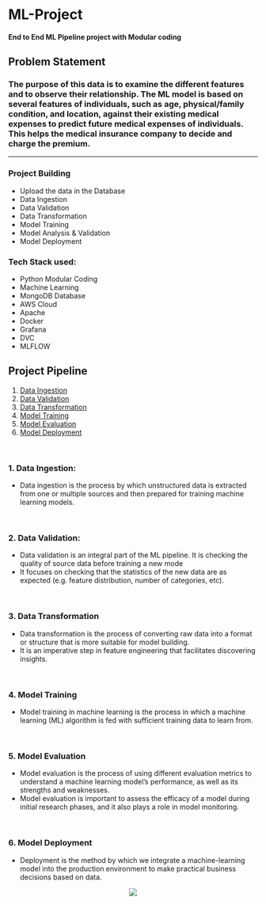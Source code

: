 # ML-Project

#### End to End ML Pipeline project with Modular coding

## Problem Statement

### The purpose of this data is to examine the different features and to observe their relationship. The ML model is based on several features of individuals, such as age, physical/family condition, and location, against their existing medical expenses to predict future medical expenses of individuals. This helps the medical insurance company to decide and charge the premium.

---


### Project Building

- Upload the data in the Database
- Data Ingestion
- Data Validation
- Data Transformation
- Model Training
- Model Analysis & Validation
- Model Deployment


### Tech Stack used:

- Python Modular Coding
- Machine Learning
- MongoDB Database
- AWS Cloud
- Apache
- Docker
- Grafana
- DVC
- MLFLOW


## Project Pipeline
1. [Data Ingestion](#1-data-ingestion)
2. [Data Validation](#2-data-validation)
3. [Data Transformation](#3-data-transformation)
4. [Model Training](#4-model-training)
5. [Model Evaluation](#5-model-evaluation)
6. [Model Deployment](#6-model-deployment)

<br>

### 1. Data Ingestion: 
* Data ingestion is the process by which unstructured data is extracted from one or multiple sources and then prepared for training machine learning models.

<br>

### 2. Data Validation:
* Data validation is an integral part of the ML pipeline. It is checking the quality of source data before training a new mode
* It focuses on checking that the statistics of the new data are as expected (e.g. feature distribution, number of categories, etc). 

<br>

### 3. Data Transformation 
* Data transformation is the process of converting raw data into a format or structure that is more suitable for model building.
* It is an imperative step in feature engineering that facilitates discovering insights.

<br>

### 4. Model Training
* Model training in machine learning is the process in which a machine learning (ML) algorithm is fed with sufficient training data to learn from.

<br>

### 5. Model Evaluation
* Model evaluation is the process of using different evaluation metrics to understand a machine learning model’s performance, as well as its strengths and weaknesses.
* Model evaluation is important to assess the efficacy of a model during initial research phases, and it also plays a role in model monitoring.

<br>

### 6. Model Deployment
* Deployment is the method by which we integrate a machine-learning model into the production environment to make practical business decisions based on data. 


<p align="center">
  <img src="https://lh5.googleusercontent.com/49NljwFVuPL1zR5z6rrBsLh8fEQBDTLCmG9Z9xScq1sLWdtR89KhtKS702hUDN566WIE42eems8Fb_y0jbb6N7Cv-noJ_W3pt7JDlblCE_0POna1AUAZ6aSNERqPC9nfMFrXL8g"/>
  
  
  <br><br><br>
<br>

